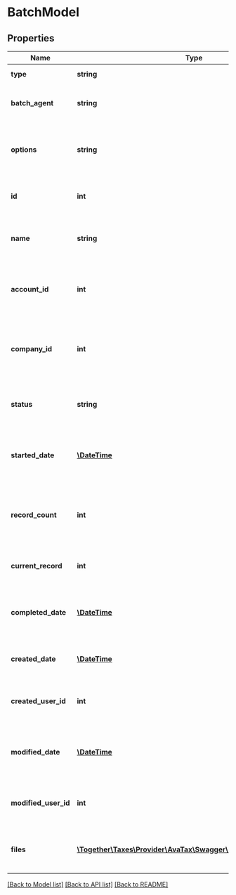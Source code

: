 # BatchModel

## Properties
Name | Type | Description | Notes
------------ | ------------- | ------------- | -------------
**type** | **string** | The type of this batch. | 
**batch_agent** | **string** | The agent used to create this batch | [optional] 
**options** | **string** | Any optional flags provided for this batch | [optional] 
**id** | **int** | The unique ID number of this batch. | [optional] 
**name** | **string** | The user-friendly readable name for this batch. | 
**account_id** | **int** | The Account ID number of the account that owns this batch. | [optional] 
**company_id** | **int** | The Company ID number of the company that owns this batch. | [optional] 
**status** | **string** | This batch&#39;s current processing status | [optional] 
**started_date** | [**\DateTime**](\DateTime.md) | The date/time when this batch started processing | [optional] 
**record_count** | **int** | The number of records in this batch; determined by the server | [optional] 
**current_record** | **int** | The current record being processed | [optional] 
**completed_date** | [**\DateTime**](\DateTime.md) | The date/time when this batch was completely processed | [optional] 
**created_date** | [**\DateTime**](\DateTime.md) | The date when this record was created. | [optional] 
**created_user_id** | **int** | The User ID of the user who created this record. | [optional] 
**modified_date** | [**\DateTime**](\DateTime.md) | The date/time when this record was last modified. | [optional] 
**modified_user_id** | **int** | The user ID of the user who last modified this record. | [optional] 
**files** | [**\Together\Taxes\Provider\AvaTax\Swagger\Model\BatchFileModel[]**](BatchFileModel.md) | The list of files contained in this batch. | [optional] 

[[Back to Model list]](../README.md#documentation-for-models) [[Back to API list]](../README.md#documentation-for-api-endpoints) [[Back to README]](../README.md)


